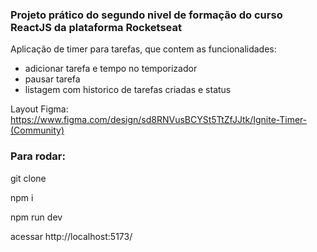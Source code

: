 ### Projeto prático do segundo nivel de formação do curso ReactJS da plataforma Rocketseat

Aplicação de timer para tarefas, que contem as funcionalidades:
- adicionar tarefa e tempo no temporizador
- pausar tarefa
- listagem com historico de tarefas criadas e status

Layout Figma: https://www.figma.com/design/sd8RNVusBCYSt5TtZfJJtk/Ignite-Timer-(Community)

### Para rodar:
git clone

npm i

npm run dev

acessar http://localhost:5173/
